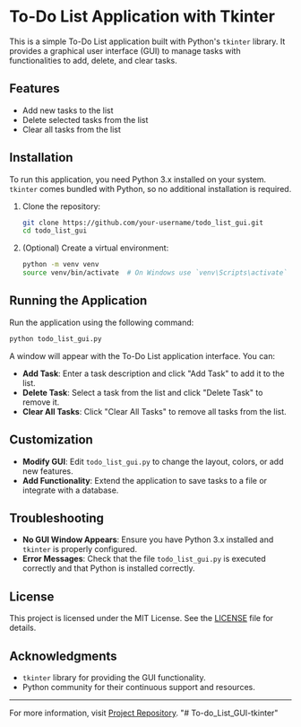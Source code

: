 # To-Do List Application with Tkinter

This is a simple To-Do List application built with Python's `tkinter` library. It provides a graphical user interface (GUI) to manage tasks with functionalities to add, delete, and clear tasks.

## Features

- Add new tasks to the list
- Delete selected tasks from the list
- Clear all tasks from the list

## Installation

To run this application, you need Python 3.x installed on your system. `tkinter` comes bundled with Python, so no additional installation is required.

1. Clone the repository:

   ```sh
   git clone https://github.com/your-username/todo_list_gui.git
   cd todo_list_gui
   ```

2. (Optional) Create a virtual environment:

   ```sh
   python -m venv venv
   source venv/bin/activate  # On Windows use `venv\Scripts\activate`
   ```

## Running the Application

Run the application using the following command:

```sh
python todo_list_gui.py
```

A window will appear with the To-Do List application interface. You can:

- **Add Task**: Enter a task description and click "Add Task" to add it to the list.
- **Delete Task**: Select a task from the list and click "Delete Task" to remove it.
- **Clear All Tasks**: Click "Clear All Tasks" to remove all tasks from the list.

## Customization

- **Modify GUI**: Edit `todo_list_gui.py` to change the layout, colors, or add new features.
- **Add Functionality**: Extend the application to save tasks to a file or integrate with a database.

## Troubleshooting

- **No GUI Window Appears**: Ensure you have Python 3.x installed and `tkinter` is properly configured.
- **Error Messages**: Check that the file `todo_list_gui.py` is executed correctly and that Python is installed correctly.

## License

This project is licensed under the MIT License. See the [LICENSE](LICENSE) file for details.

## Acknowledgments

- `tkinter` library for providing the GUI functionality.
- Python community for their continuous support and resources.

---

For more information, visit [Project Repository](https://github.com/veendysuseno/todo_list_gui-tkinter).
"# To-do_List_GUI-tkinter"
